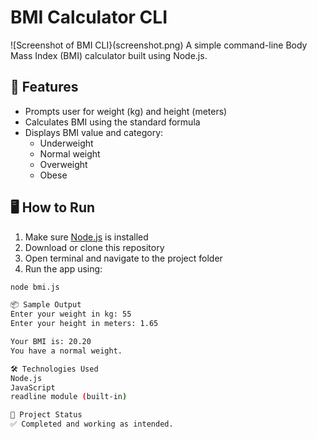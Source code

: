 # BMI Calculator CLI
![Screenshot of BMI CLI}(screenshot.png)
A simple command-line Body Mass Index (BMI) calculator built using Node.js.
## 📌 Features
- Prompts user for weight (kg) and height (meters)
- Calculates BMI using the standard formula
- Displays BMI value and category:
  - Underweight
  - Normal weight
  - Overweight
  - Obese

## 🖥️ How to Run

1. Make sure [Node.js](https://nodejs.org/) is installed
2. Download or clone this repository
3. Open terminal and navigate to the project folder
4. Run the app using:

```bash
node bmi.js

📦 Sample Output
Enter your weight in kg: 55
Enter your height in meters: 1.65

Your BMI is: 20.20
You have a normal weight.

🛠 Technologies Used
Node.js
JavaScript
readline module (built-in)

📁 Project Status
✅ Completed and working as intended.

